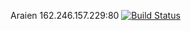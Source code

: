 Araien
162.246.157.229:80
[![Build Status](https://travis-ci.com/cmput401-fall2018/web-app-ci-cd-with-travis-ci-Z-Red.svg?branch=master)](https://travis-ci.com/cmput401-fall2018/web-app-ci-cd-with-travis-ci-Z-Red)
